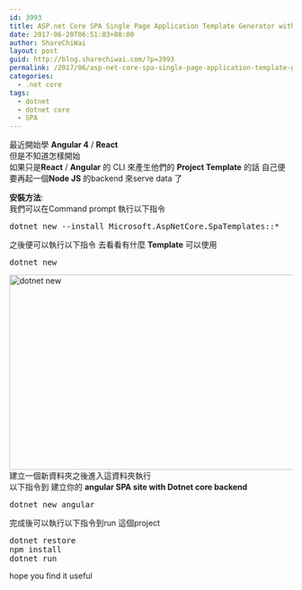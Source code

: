 ```yaml
---
id: 3993
title: ASP.net Core SPA Single Page Application Template Generator with angular, aurelia, knockout, react
date: 2017-06-20T06:51:03+08:00
author: ShareChiWai
layout: post
guid: http://blog.sharechiwai.com/?p=3993
permalink: /2017/06/asp-net-core-spa-single-page-application-template-generator-with-angular-aurelia-knockout-react/
categories:
  - .net core
tags:
  - dotnet
  - dotnet core
  - SPA
---
```

最近開始學 **Angular 4** / **React**  
但是不知道怎樣開始  
如果只是**React** / **Angular** 的 CLI 來產生他們的 **Project Template** 的話 自己便要再起一個**Node JS** 的backend 來serve data 了

**安裝方法**:  
我們可以在Command prompt 執行以下指令

<pre>dotnet new --install Microsoft.AspNetCore.SpaTemplates::*
</pre>

之後便可以執行以下指令 去看看有什麼 **Template** 可以使用

<pre>dotnet new
</pre>

[<img class="alignnone size-large wp-image-3994" src="https://i0.wp.com/blog.sharechiwai.com/wp-content/uploads/2017/06/dotnetnew.png?resize=625%2C347" alt="dotnet new" width="625" height="347" srcset="https://i0.wp.com/blog.sharechiwai.com/wp-content/uploads/2017/06/dotnetnew.png?resize=1024%2C568 1024w, https://i0.wp.com/blog.sharechiwai.com/wp-content/uploads/2017/06/dotnetnew.png?resize=300%2C167 300w, https://i0.wp.com/blog.sharechiwai.com/wp-content/uploads/2017/06/dotnetnew.png?resize=768%2C426 768w, https://i0.wp.com/blog.sharechiwai.com/wp-content/uploads/2017/06/dotnetnew.png?resize=624%2C346 624w, https://i0.wp.com/blog.sharechiwai.com/wp-content/uploads/2017/06/dotnetnew.png?w=1250 1250w" sizes="(max-width: 625px) 100vw, 625px" data-recalc-dims="1" />](https://i0.wp.com/blog.sharechiwai.com/wp-content/uploads/2017/06/dotnetnew.png)  
建立一個新資料夾之後進入這資料夾執行  
以下指令到 建立你的 **angular SPA site with Dotnet core backend**

<pre>dotnet new angular
</pre>

完成後可以執行以下指令到run 這個project

<pre>dotnet restore 
npm install
dotnet run
</pre>

hope you find it useful